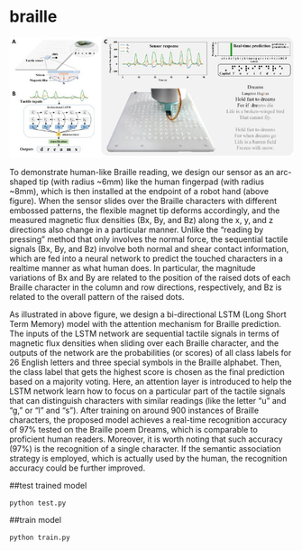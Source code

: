# braille
![Alt text](fig/overview.jpg "overview")

To demonstrate human-like Braille reading, we design our sensor as an arc-shaped tip (with
radius ~6mm) like the human fingerpad (with radius ~8mm), which is then installed at the
endpoint of a robot hand (above figure). When the sensor slides over the Braille characters with
different embossed patterns, the flexible magnet tip deforms accordingly, and the measured
magnetic flux densities (Bx, By, and Bz) along the x, y, and z directions also change in a
particular manner. Unlike the “reading by pressing” method that only involves the normal
force, the sequential tactile signals (Bx, By, and Bz) involve both normal and shear contact
information, which are fed into a neural network to predict the touched characters in a realtime
manner as what human does. In particular, the magnitude variations of Bx and By are
related to the position of the raised dots of each Braille character in the column and row
directions, respectively, and Bz is related to the overall pattern of the raised dots.


As illustrated in above figure, we design a bi-directional LSTM (Long Short Term Memory)
model with the attention mechanism for Braille prediction. The inputs of the LSTM network
are sequential tactile signals in terms of magnetic flux densities when sliding over each
Braille character, and the outputs of the network are the probabilities (or scores) of all class
labels for 26 English letters and three special symbols in the Braille alphabet. Then, the class
label that gets the highest score is chosen as the final prediction based on a majority voting.
Here, an attention layer is introduced to help the LSTM network learn how to focus on a
particular part of the tactile signals that can distinguish characters with similar readings (like
the letter “u” and “g,” or “l” and “s”). After training on around 900 instances of Braille
characters, the proposed model achieves a real-time recognition accuracy of 97% tested on
the Braille poem Dreams, which is comparable to proficient human readers. Moreover, it is worth noting that such accuracy (97%) is the recognition of a single character. If the semantic association strategy is employed, which is actually used by the
human, the recognition accuracy could be further improved.

##test trained model
```
python test.py

```


##train model
```
python train.py

```
